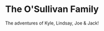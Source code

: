 ---
title: The O'Sullivan Family
subtitle: The adventures of Kyle, Lindsay, Joe & Jack!
banner:
  src: banner.jpg
---